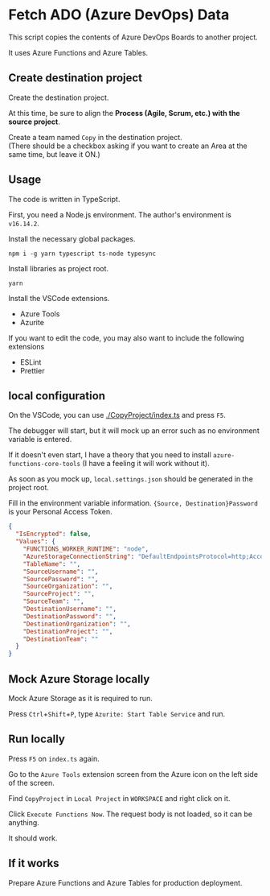 # Fetch ADO (Azure DevOps) Data

This script copies the contents of Azure DevOps Boards to another project.

It uses Azure Functions and Azure Tables.

## Create destination project

Create the destination project.

At this time, be sure to align the **Process (Agile, Scrum, etc.) with the source project**.

Create a team named `Copy` in the destination project.  
(There should be a checkbox asking if you want to create an Area at the same time, but leave it ON.)

## Usage

The code is written in TypeScript.

First, you need a Node.js environment. The author's environment is `v16.14.2`.

Install the necessary global packages.

```shell-session
npm i -g yarn typescript ts-node typesync
```

Install libraries as project root.

```shell-session
yarn
```

Install the VSCode extensions.

- Azure Tools
- Azurite

If you want to edit the code, you may also want to include the following extensions

- ESLint
- Prettier

## local configuration

On the VSCode, you can use [./CopyProject/index.ts](./CopyProject/index.ts) and press `F5`.

The debugger will start, but it will mock up an error such as no environment variable is entered.

If it doesn't even start, I have a theory that you need to install `azure-functions-core-tools` (I have a feeling it will work without it).

As soon as you mock up, `local.settings.json` should be generated in the project root.

Fill in the environment variable information. `{Source, Destination}Password` is your Personal Access Token.

```json
{
  "IsEncrypted": false,
  "Values": {
    "FUNCTIONS_WORKER_RUNTIME": "node",
    "AzureStorageConnectionString": "DefaultEndpointsProtocol=http;AccountName=devstoreaccount1;AccountKey=Eby8vdM02xNOcqFlqUwJPLlmEtlCDXJ1OUzFT50uSRZ6IFsuFq2UVErCz4I6tq/K1SZFPTOtr/KBHBeksoGMGw==;TableEndpoint=http://127.0.0.1:10002/devstoreaccount1",
    "TableName": "",
    "SourceUsername": "",
    "SourcePassword": "",
    "SourceOrganization": "",
    "SourceProject": "",
    "SourceTeam": "",
    "DestinationUsername": "",
    "DestinationPassword": "",
    "DestinationOrganization": "",
    "DestinationProject": "",
    "DestinationTeam": ""
  }
}
```

## Mock Azure Storage locally

Mock Azure Storage as it is required to run.

Press `Ctrl`+`Shift`+`P`, type `Azurite: Start Table Service` and run.

## Run locally

Press `F5` on `index.ts` again.

Go to the `Azure Tools` extension screen from the Azure icon on the left side of the screen.

Find `CopyProject` in `Local Project` in `WORKSPACE` and right click on it.

Click `Execute Functions Now`. The request body is not loaded, so it can be anything.

It should work.

## If it works

Prepare Azure Functions and Azure Tables for production deployment.
